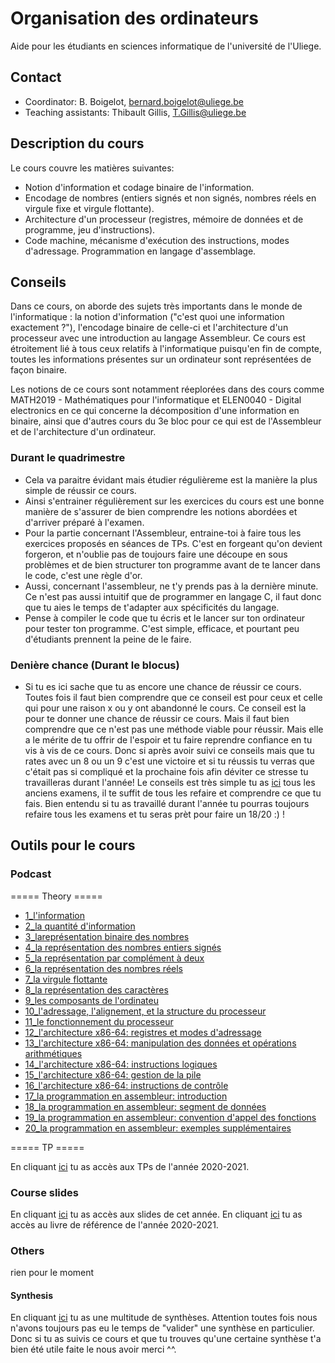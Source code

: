 # Organisation des ordinateurs
Aide pour les étudiants en sciences informatique de l'université de l'Uliege.

## Contact

* Coordinator: B. Boigelot, bernard.boigelot@uliege.be
* Teaching assistants: Thibault Gillis, T.Gillis@uliege.be

## Description du cours
Le cours couvre les matières suivantes:

* Notion d'information et codage binaire de l'information.
* Encodage de nombres (entiers signés et non signés, nombres réels en virgule fixe et virgule flottante).
* Architecture d'un processeur (registres, mémoire de données et de programme, jeu d'instructions). 
* Code machine, mécanisme d'exécution des instructions, modes d'adressage. Programmation en langage d'assemblage.

## Conseils

Dans ce cours, on aborde des sujets très importants dans le monde de l'informatique : la notion d'information ("c'est quoi une information exactement ?"), l'encodage binaire de celle-ci et l'architecture d'un processeur avec une introduction au langage Assembleur. Ce cours est étroitement lié à tous ceux relatifs à l'informatique puisqu'en fin de compte, toutes les informations présentes sur un ordinateur sont représentées de façon binaire.

Les notions de ce cours sont notamment réeplorées dans des cours comme MATH2019 - Mathématiques pour l'informatique et ELEN0040 - Digital electronics en ce qui concerne la décomposition d'une information en binaire, ainsi que d'autres cours du 3e bloc pour ce qui est de l'Assembleur et de l'architecture d'un ordinateur.

### Durant le quadrimestre

* Cela va paraitre évidant mais étudier régulièreme est la manière la plus simple de réussir ce cours. 
* Ainsi s'entrainer régulièrement sur les exercices du cours est une bonne manière de s'assurer de bien comprendre les notions abordées et d'arriver préparé à l'examen.
* Pour la partie concernant l'Assembleur, entraine-toi à faire tous les exercices proposés en séances de TPs. C'est en forgeant qu'on devient forgeron, et n'oublie pas de toujours faire une découpe en sous problèmes et de bien structurer ton programme avant de te lancer dans le code, c'est une règle d'or.
* Aussi, concernant l'assembleur, ne t'y prends pas à la dernière minute. Ce n'est pas aussi intuitif que de programmer en langage C, il faut donc que tu aies le temps de t'adapter aux spécificités du langage.
* Pense à compiler le code que tu écris et le lancer sur ton ordinateur pour tester ton programme. C'est simple, efficace, et pourtant peu d'étudiants prennent la peine de le faire.

### Denière chance (Durant le blocus)

* Si tu es ici sache que tu as encore une chance de réussir ce cours. Toutes fois il faut bien comprendre que ce conseil est pour ceux et celle qui pour une raison x ou y ont abandonné le cours. Ce conseil est la pour te donner une chance de réussir ce cours. Mais il faut bien comprendre que ce n'est pas une méthode viable pour réussir. Mais elle a le mérite de tu offrir de l'espoir et tu faire reprendre confiance en tu vis à vis de ce cours. Donc si après avoir suivi ce conseils mais que tu rates avec un 8 ou un 9 c'est une victoire et si tu réussis tu verras que c'était pas si compliqué et la prochaine fois afin déviter ce stresse tu travailleras durant l'année! Le conseils est très simple tu as [ici](https://github.com/uliegeCSS/cloud_css/tree/main/B1/Q2/Organisation_ordinateur/Exam) tous les anciens examens, il te suffit de tous les refaire et comprendre ce que tu fais. Bien entendu si tu as travaillé durant l'année tu pourras toujours refaire tous les examens et tu seras prèt pour faire un 18/20 :) !

## Outils pour le cours 

### Podcast

===== Theory =====

* [1_l'information](https://dox.uliege.be/index.php/s/Ncn5QkInQJZrPJW)
* [2_la quantité d'information](https://dox.uliege.be/index.php/s/AejVas72Y0ymVoW)
* [3_lareprésentation binaire des nombres](https://dox.uliege.be/index.php/s/WlT3mWj9E3xvZP8)
* [4_la représentation des nombres entiers signés](https://dox.uliege.be/index.php/s/9cIrZjo1oprtfel)
* [5_la représentation par complément à deux](https://dox.uliege.be/index.php/s/wUCg5zbjEGn2bGg)
* [6_la représentation des nombres réels](https://dox.uliege.be/index.php/s/R8R01vtk9lKH65G)
* [7_la virgule flottante](https://dox.uliege.be/index.php/s/iqfGqfI2WGDnYUv)
* [8_la représentation des caractères](https://dox.uliege.be/index.php/s/EG9CSkM7HSSHl4A)
* [9_les composants de l'ordinateu](https://dox.uliege.be/index.php/s/5JE5Y2Sq1F3Ek45)
* [10_l'adressage, l'alignement, et la structure du processeur](https://dox.uliege.be/index.php/s/1ZSQBAvKR50USzW)
* [11_le fonctionnement du processeur](https://dox.uliege.be/index.php/s/KTYgegbDT9AJUDk)
* [12_l'architecture x86-64: registres et modes d'adressage](https://dox.uliege.be/index.php/s/92ip0gqNNfJAfvT)
* [13_l'architecture x86-64: manipulation des données et opérations arithmétiques](https://dox.uliege.be/index.php/s/bLAHJSOUh08PoZc)
* [14_l'architecture x86-64: instructions logiques](https://dox.uliege.be/index.php/s/dk7dZm13S8GXFje)
* [15_l'architecture x86-64: gestion de la pile](https://dox.uliege.be/index.php/s/dMG2vojLc64ODRU)
* [16_l'architecture x86-64: instructions de contrôle](https://dox.uliege.be/index.php/s/VucYjQgHRkJ4dK7)
* [17_la programmation en assembleur: introduction](https://dox.uliege.be/index.php/s/4nQOfTb4bDJlbTj)
* [18_la programmation en assembleur: segment de données](https://dox.uliege.be/index.php/s/eS8KYlU1KtrkZK9)
* [19_la programmation en assembleur: convention d'appel des fonctions](https://dox.uliege.be/index.php/s/5IHV83w0oNpsbNY)
* [20_la programmation en assembleur: exemples supplémentaires](https://dox.uliege.be/index.php/s/ZkvAuEac4X2PU2V)


===== TP =====

En cliquant [ici](https://github.com/uliegeCSS/cloud_css/tree/main/B1/Q2/Organisation_ordinateur/TP/2020) tu as accès aux TPs de l'année 2020-2021.

### Course slides

En cliquant [ici](https://github.com/uliegeCSS/cloud_css/blob/main/B1/Q2/Organisation_ordinateur/Support/org-slides-2022.pdf) tu as accès aux slides de cet année.
En cliquant [ici](https://github.com/uliegeCSS/cloud_css/blob/main/B1/Q2/Organisation_ordinateur/Support/2020%20-%20Tome%20I.pdf) tu as accès au livre de référence de l'année 2020-2021.

### Others


rien pour le moment 

#### Synthesis

En cliquant [ici](https://github.com/uliegeCSS/cloud_css/tree/main/B1/Q2/Organisation_ordinateur/Syntheses) tu as une multitude de synthèses. Attention toutes fois nous n'avons toujours pas eu le temps de "valider" une synthèse en particulier. Donc si tu as suivis ce cours et que tu trouves qu'une certaine synthèse t'a bien été utile faite le nous avoir merci ^^.
